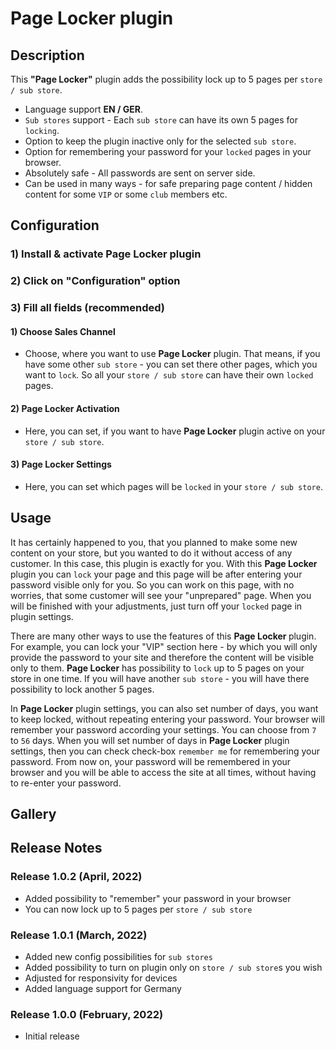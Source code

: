# Page Locker plugin

<!-- ![header image](https://github.com/4mDeveloper/Plugins-documentation/blob/main/Page%20Locker%20Plugin/Page%20Locker%20images%20for%20documentation/4m-media-logo.png?raw=true) -->

## Description

This <strong>"Page Locker"</strong> plugin adds the possibility lock up to 5 pages per `store / sub store`.

* Language support <strong>EN / GER</strong>.
* `Sub stores` support - Each `sub store` can have its own 5 pages for `locking`.
* Option to keep the plugin inactive only for the selected `sub store`.
* Option for remembering your password for your `locked` pages in your browser.
* Absolutely safe - All passwords are sent on server side.
* Can be used in many ways - for safe preparing page content / hidden content for some `VIP` or some `club` members etc.

## Configuration

### 1) Install & activate Page Locker plugin 

<!-- ![header image](https://github.com/4mDeveloper/Plugins-documentation/blob/main/Page Locker%20plugin/Page Locker%20images%20for%20documentation/00-Plugin-Page Locker-Activation.png?raw=true) -->

### 2) Click on "Configuration" option 

<!-- ![header image](https://github.com/4mDeveloper/Plugins-documentation/blob/main/Page Locker%20plugin/Page Locker%20images%20for%20documentation/01-Plugin-Page Locker-Configuration.png?raw=true) -->

### 3) Fill all fields (recommended)

<!-- ![header image](https://github.com/4mDeveloper/Plugins-documentation/blob/main/Page Locker%20plugin/Page Locker%20images%20for%20documentation/02-Plugin-Page Locker-Configuration-Settings.png?raw=true) -->

#### 1) Choose <strong>Sales Channel</strong>
* Choose, where you want to use <strong>Page Locker</strong> plugin. That means, if you have some other `sub store` - you can set there other pages, which you want to `lock`. So all your `store / sub store` can have their own `locked` pages. 

#### 2) <strong>Page Locker Activation</strong>
* Here, you can set, if you want to have <strong>Page Locker</strong> plugin active on your `store / sub store`.

#### 3) <strong>Page Locker Settings</strong>
* Here, you can set which pages will be `locked` in your `store / sub store`.


<!--dummy text [dummy](../dummy.md). + images -->
## Usage
It has certainly happened to you, that you planned to make some new content on your store, but you wanted to do it without access of any customer.
In this case, this plugin is exactly for you. With this  <strong>Page Locker</strong> plugin you can `lock` your page and this page will be after entering your password visible only for you. So you can work on this page, with no worries, that some customer will see your "unprepared" page. When you will be finished with your adjustments, just turn off your `locked` page in plugin settings.

There are many other ways to use the features of this <strong> Page Locker </strong> plugin. For example, you can lock your "VIP" section here - by which you will only provide the password to your site and therefore the content will be visible only to them.
<strong>Page Locker</strong> has possibility to `lock` up to 5 pages on your store in one time.
If you will have another `sub store` - you will have there possibility to lock another 5 pages.

In  <strong>Page Locker</strong> plugin settings, you can also set number of days, you want to keep locked, without repeating entering your password. Your browser will remember your password according your settings. You can choose from `7` to `56` days. When you will set number of days in  <strong>Page Locker</strong> plugin settings, then you can check check-box `remember me` for remembering your password. From now on, your password will be remembered in your browser and you will be able to access the site at all times, without having to re-enter your password.


## Gallery
<!-- https://felixhayashi.github.io/ReadmeGalleryCreatorForGitHub/ -->

<!-- <img src="https://user-images.githubusercontent.com/99150908/153193025-1dc7f30b-4f22-4685-ab3f-3a36b9f02956.png" width="23%"></img> <img src="https://user-images.githubusercontent.com/99150908/153193027-f583dfdf-3302-4961-8eb4-24ba71ec7a6a.png" width="23%"></img> <img src="https://user-images.githubusercontent.com/99150908/153193029-a9cb673d-beaf-4d0c-90d2-95085af0a6b7.png" width="23%"></img> <img src="https://user-images.githubusercontent.com/99150908/153193030-e7e8f30f-728a-4dc2-9838-d5e308378917.png" width="23%"></img> <img src="https://user-images.githubusercontent.com/99150908/153193031-5772ee84-f4a1-445f-bc61-16ace24bb5cb.png" width="23%"></img> <img src="https://user-images.githubusercontent.com/99150908/153193033-7bb0f200-0b98-44d5-ab20-0277658b0612.png" width="23%"></img> <img src="https://user-images.githubusercontent.com/99150908/153193035-6f4e5d6c-7e08-4016-b134-66a501877a56.png" width="23%"></img> <img src="https://user-images.githubusercontent.com/99150908/153193020-1c54ac07-ddfc-463b-8c76-01afc40078fb.png" width="23%"></img>  -->


## Release Notes

### Release 1.0.2 (April, 2022)
* Added possibility to "remember" your password in your browser
* You can now lock up to 5 pages per `store / sub store`

 ### Release 1.0.1 (March, 2022)
* Added new config possibilities for `sub stores`
* Added possibility to turn on plugin only on `store / sub store`s you wish
* Adjusted for responsivity for devices
* Added language support for Germany

### Release 1.0.0 (February, 2022)
* Initial release
